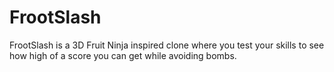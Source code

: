 # FrootSlash
FrootSlash is a 3D Fruit Ninja inspired clone where you test your skills to see how high of a score you can get while avoiding bombs.
